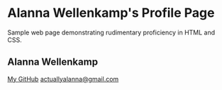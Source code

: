 # Alanna Wellenkamp's Profile Page

Sample web page demonstrating rudimentary proficiency in HTML and CSS.

## Alanna Wellenkamp

[My GitHub](https://github.com/AlannaWellenkamp)
actuallyalanna@gmail.com
